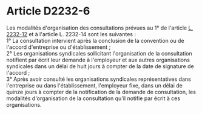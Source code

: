 # Article D2232-6

  
Les modalités d'organisation des consultations prévues au 1° de l'article [L. 2232-12][1] et à l'article L. 2232-14 sont les suivantes :   
1° La consultation intervient après la conclusion de la convention ou de l'accord d'entreprise ou d'établissement ;   
2° Les organisations syndicales sollicitant l'organisation de la consultation notifient par écrit leur demande à l'employeur et aux autres organisations syndicales dans un délai de huit jours à compter de la date de signature de l'accord ;   
3° Après avoir consulté les organisations syndicales représentatives dans l'entreprise ou dans l'établissement, l'employeur fixe, dans un délai de quinze jours à compter de la notification de la demande de consultation, les modalités d'organisation de la consultation qu'il notifie par écrit à ces organisations.

 [1]: /affichCodeArticle.do?cidTexte=LEGITEXT000006072050&idArticle=LEGIARTI000006901697&dateTexte=&categorieLien=cid